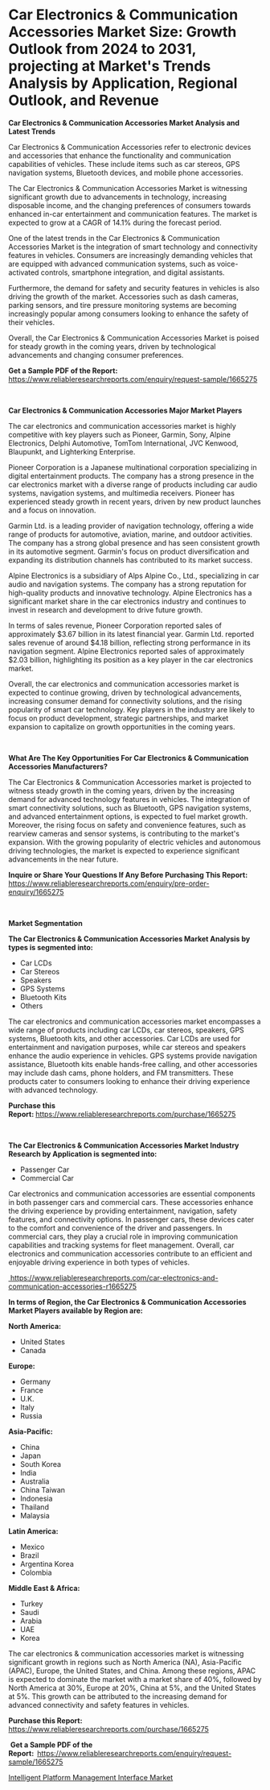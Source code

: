 <p><h1>Car Electronics & Communication Accessories Market Size: Growth Outlook from 2024 to 2031, projecting at Market's Trends Analysis by Application, Regional Outlook, and Revenue</h1></p><p><strong>Car Electronics & Communication Accessories Market Analysis and Latest Trends</strong></p>
<p><p>Car Electronics & Communication Accessories refer to electronic devices and accessories that enhance the functionality and communication capabilities of vehicles. These include items such as car stereos, GPS navigation systems, Bluetooth devices, and mobile phone accessories.</p><p>The Car Electronics & Communication Accessories Market is witnessing significant growth due to advancements in technology, increasing disposable income, and the changing preferences of consumers towards enhanced in-car entertainment and communication features. The market is expected to grow at a CAGR of 14.1% during the forecast period.</p><p>One of the latest trends in the Car Electronics & Communication Accessories Market is the integration of smart technology and connectivity features in vehicles. Consumers are increasingly demanding vehicles that are equipped with advanced communication systems, such as voice-activated controls, smartphone integration, and digital assistants.</p><p>Furthermore, the demand for safety and security features in vehicles is also driving the growth of the market. Accessories such as dash cameras, parking sensors, and tire pressure monitoring systems are becoming increasingly popular among consumers looking to enhance the safety of their vehicles.</p><p>Overall, the Car Electronics & Communication Accessories Market is poised for steady growth in the coming years, driven by technological advancements and changing consumer preferences.</p></p>
<p><strong>Get a Sample PDF of the Report:&nbsp;</strong> <a href="https://www.reliableresearchreports.com/enquiry/request-sample/1665275">https://www.reliableresearchreports.com/enquiry/request-sample/1665275</a></p>
<p>&nbsp;</p>
<p><strong>Car Electronics & Communication Accessories Major Market Players</strong></p>
<p><p>The car electronics and communication accessories market is highly competitive with key players such as Pioneer, Garmin, Sony, Alpine Electronics, Delphi Automotive, TomTom International, JVC Kenwood, Blaupunkt, and Lighterking Enterprise. </p><p>Pioneer Corporation is a Japanese multinational corporation specializing in digital entertainment products. The company has a strong presence in the car electronics market with a diverse range of products including car audio systems, navigation systems, and multimedia receivers. Pioneer has experienced steady growth in recent years, driven by new product launches and a focus on innovation.</p><p>Garmin Ltd. is a leading provider of navigation technology, offering a wide range of products for automotive, aviation, marine, and outdoor activities. The company has a strong global presence and has seen consistent growth in its automotive segment. Garmin's focus on product diversification and expanding its distribution channels has contributed to its market success.</p><p>Alpine Electronics is a subsidiary of Alps Alpine Co., Ltd., specializing in car audio and navigation systems. The company has a strong reputation for high-quality products and innovative technology. Alpine Electronics has a significant market share in the car electronics industry and continues to invest in research and development to drive future growth.</p><p>In terms of sales revenue, Pioneer Corporation reported sales of approximately $3.67 billion in its latest financial year. Garmin Ltd. reported sales revenue of around $4.18 billion, reflecting strong performance in its navigation segment. Alpine Electronics reported sales of approximately $2.03 billion, highlighting its position as a key player in the car electronics market.</p><p>Overall, the car electronics and communication accessories market is expected to continue growing, driven by technological advancements, increasing consumer demand for connectivity solutions, and the rising popularity of smart car technology. Key players in the industry are likely to focus on product development, strategic partnerships, and market expansion to capitalize on growth opportunities in the coming years.</p></p>
<p>&nbsp;</p>
<p><strong>What Are The Key Opportunities For Car Electronics & Communication Accessories Manufacturers?</strong></p>
<p><p>The Car Electronics & Communication Accessories market is projected to witness steady growth in the coming years, driven by the increasing demand for advanced technology features in vehicles. The integration of smart connectivity solutions, such as Bluetooth, GPS navigation systems, and advanced entertainment options, is expected to fuel market growth. Moreover, the rising focus on safety and convenience features, such as rearview cameras and sensor systems, is contributing to the market's expansion. With the growing popularity of electric vehicles and autonomous driving technologies, the market is expected to experience significant advancements in the near future.</p></p>
<p><strong>Inquire or Share Your Questions If Any Before Purchasing This Report:</strong> <a href="https://www.reliableresearchreports.com/enquiry/pre-order-enquiry/1665275">https://www.reliableresearchreports.com/enquiry/pre-order-enquiry/1665275</a></p>
<p>&nbsp;</p>
<p><strong>Market Segmentation</strong></p>
<p><strong>The Car Electronics & Communication Accessories Market Analysis by types is segmented into:</strong></p>
<p><ul><li>Car LCDs</li><li>Car Stereos</li><li>Speakers</li><li>GPS Systems</li><li>Bluetooth Kits</li><li>Others</li></ul></p>
<p><p>The car electronics and communication accessories market encompasses a wide range of products including car LCDs, car stereos, speakers, GPS systems, Bluetooth kits, and other accessories. Car LCDs are used for entertainment and navigation purposes, while car stereos and speakers enhance the audio experience in vehicles. GPS systems provide navigation assistance, Bluetooth kits enable hands-free calling, and other accessories may include dash cams, phone holders, and FM transmitters. These products cater to consumers looking to enhance their driving experience with advanced technology.</p></p>
<p><strong>Purchase this Report:&nbsp;</strong><a href="https://www.reliableresearchreports.com/purchase/1665275">https://www.reliableresearchreports.com/purchase/1665275</a></p>
<p>&nbsp;</p>
<p><strong>The Car Electronics & Communication Accessories Market Industry Research by Application is segmented into:</strong></p>
<p><ul><li>Passenger Car</li><li>Commercial Car</li></ul></p>
<p><p>Car electronics and communication accessories are essential components in both passenger cars and commercial cars. These accessories enhance the driving experience by providing entertainment, navigation, safety features, and connectivity options. In passenger cars, these devices cater to the comfort and convenience of the driver and passengers. In commercial cars, they play a crucial role in improving communication capabilities and tracking systems for fleet management. Overall, car electronics and communication accessories contribute to an efficient and enjoyable driving experience in both types of vehicles.</p></p>
<p><a href="https://www.reliableresearchreports.com/car-electronics-and-communication-accessories-r1665275">&nbsp;https://www.reliableresearchreports.com/car-electronics-and-communication-accessories-r1665275</a></p>
<p><strong>In terms of Region, the Car Electronics & Communication Accessories Market Players available by Region are:</strong></p>
<p>
    <p> <strong> North America: </strong>
        <ul>
            <li>United States</li>
            <li>Canada</li>
        </ul>
        </p> 
    <p> <strong> Europe: </strong>
        <ul>
            <li>Germany</li>
            <li>France</li>
            <li>U.K.</li>
            <li>Italy</li>
            <li>Russia</li>
        </ul>
        </p> 
    <p> <strong> Asia-Pacific: </strong>
        <ul>
            <li>China</li>
            <li>Japan</li>
            <li>South Korea</li>
            <li>India</li>
            <li>Australia</li>
            <li>China Taiwan</li>
            <li>Indonesia</li>
            <li>Thailand</li>
            <li>Malaysia</li>
        </ul>
        </p> 
    <p> <strong> Latin America: </strong>
        <ul>
            <li>Mexico</li>
            <li>Brazil</li>
            <li>Argentina Korea</li>
            <li>Colombia</li>
        </ul>
        </p> 
    <p> <strong> Middle East & Africa: </strong>
        <ul>
            <li>Turkey</li>
            <li>Saudi</li>
            <li>Arabia</li>
            <li>UAE</li>
            <li>Korea</li>
        </ul>
    </p>
    </p>
<p><p>The car electronics & communication accessories market is witnessing significant growth in regions such as North America (NA), Asia-Pacific (APAC), Europe, the United States, and China. Among these regions, APAC is expected to dominate the market with a market share of 40%, followed by North America at 30%, Europe at 20%, China at 5%, and the United States at 5%. This growth can be attributed to the increasing demand for advanced connectivity and safety features in vehicles.</p></p>
<p><strong>Purchase this Report: </strong><a href="https://www.reliableresearchreports.com/purchase/1665275">https://www.reliableresearchreports.com/purchase/1665275</a></p>
<p>&nbsp;<strong>Get a Sample PDF of the Report:&nbsp;&nbsp;</strong><a href="https://www.reliableresearchreports.com/enquiry/request-sample/1665275">https://www.reliableresearchreports.com/enquiry/request-sample/1665275</a></p>
<p><strong></strong></p>
<p><p><a href="https://github.com/rakibtthstu9900/Market-Research-Report-List-1/blob/main/intelligent-platform-management-interface-market.md">Intelligent Platform Management Interface Market</a></p></p>